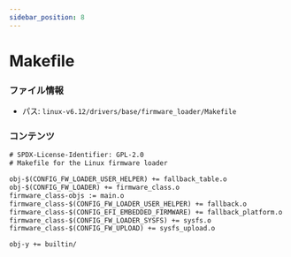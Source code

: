 ```yaml
---
sidebar_position: 8
---
```

# Makefile

### ファイル情報

- パス: `linux-v6.12/drivers/base/firmware_loader/Makefile`

### コンテンツ

```txt
# SPDX-License-Identifier: GPL-2.0
# Makefile for the Linux firmware loader

obj-$(CONFIG_FW_LOADER_USER_HELPER) += fallback_table.o
obj-$(CONFIG_FW_LOADER)	+= firmware_class.o
firmware_class-objs := main.o
firmware_class-$(CONFIG_FW_LOADER_USER_HELPER) += fallback.o
firmware_class-$(CONFIG_EFI_EMBEDDED_FIRMWARE) += fallback_platform.o
firmware_class-$(CONFIG_FW_LOADER_SYSFS) += sysfs.o
firmware_class-$(CONFIG_FW_UPLOAD) += sysfs_upload.o

obj-y += builtin/

```
